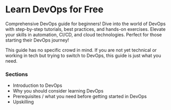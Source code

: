 # Learn DevOps for Free

Comprehensive DevOps guide for beginners! Dive into the world of DevOps with step-by-step tutorials, best practices, and hands-on exercises. Elevate your skills in automation, CI/CD, and cloud technologies. Perfect for those starting their DevOps journey! 

This guide has no specific crowd in mind. If you are not yet technical or working in tech but trying to switch to DevOps, this guide is just what you need. 

### Sections
- Introduction to DevOps
- Why you should consider learning DevOps
- Prerequisites / what you need before getting started in DevOps
- Upskilling
